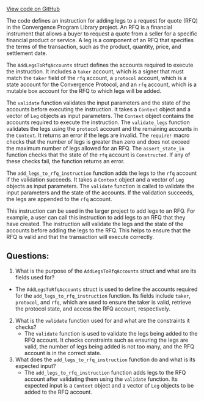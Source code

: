 [View code on GitHub](https://github.com/convergence-rfq/convergence-program-library/rfq/program/src/instructions/rfq/add_legs_to_rfq.rs)

The code defines an instruction for adding legs to a request for quote (RFQ) in the Convergence Program Library project. An RFQ is a financial instrument that allows a buyer to request a quote from a seller for a specific financial product or service. A leg is a component of an RFQ that specifies the terms of the transaction, such as the product, quantity, price, and settlement date.

The `AddLegsToRfqAccounts` struct defines the accounts required to execute the instruction. It includes a `taker` account, which is a signer that must match the `taker` field of the `rfq` account, a `protocol` account, which is a state account for the Convergence Protocol, and an `rfq` account, which is a mutable box account for the RFQ to which legs will be added.

The `validate` function validates the input parameters and the state of the accounts before executing the instruction. It takes a `Context` object and a vector of `Leg` objects as input parameters. The `Context` object contains the accounts required to execute the instruction. The `validate_legs` function validates the legs using the `protocol` account and the remaining accounts in the `Context`. It returns an error if the legs are invalid. The `require!` macro checks that the number of legs is greater than zero and does not exceed the maximum number of legs allowed for an RFQ. The `assert_state_in` function checks that the state of the `rfq` account is `Constructed`. If any of these checks fail, the function returns an error.

The `add_legs_to_rfq_instruction` function adds the legs to the `rfq` account if the validation succeeds. It takes a `Context` object and a vector of `Leg` objects as input parameters. The `validate` function is called to validate the input parameters and the state of the accounts. If the validation succeeds, the legs are appended to the `rfq` account.

This instruction can be used in the larger project to add legs to an RFQ. For example, a user can call this instruction to add legs to an RFQ that they have created. The instruction will validate the legs and the state of the accounts before adding the legs to the RFQ. This helps to ensure that the RFQ is valid and that the transaction will execute correctly.
## Questions: 
 1. What is the purpose of the `AddLegsToRfqAccounts` struct and what are its fields used for?
   - The `AddLegsToRfqAccounts` struct is used to define the accounts required for the `add_legs_to_rfq_instruction` function. Its fields include `taker`, `protocol`, and `rfq`, which are used to ensure the taker is valid, retrieve the protocol state, and access the RFQ account, respectively.
2. What is the `validate` function used for and what are the constraints it checks?
   - The `validate` function is used to validate the legs being added to the RFQ account. It checks constraints such as ensuring the legs are valid, the number of legs being added is not too many, and the RFQ account is in the correct state.
3. What does the `add_legs_to_rfq_instruction` function do and what is its expected input?
   - The `add_legs_to_rfq_instruction` function adds legs to the RFQ account after validating them using the `validate` function. Its expected input is a `Context` object and a vector of `Leg` objects to be added to the RFQ account.